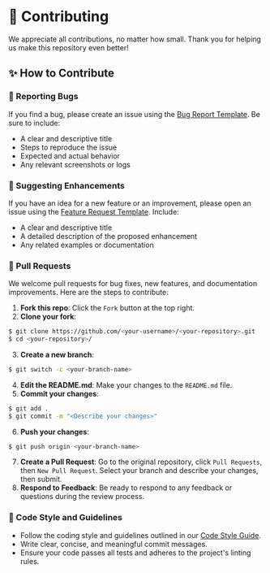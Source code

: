 # :handshake: Contributing

We appreciate all contributions, no matter how small. Thank you for helping us make this repository even better!

## :sparkles: How to Contribute

### :bug: Reporting Bugs

If you find a bug, please create an issue using the [Bug Report Template](BUG-REPORT-TEMPLATE.md). Be sure to include:

- A clear and descriptive title
- Steps to reproduce the issue
- Expected and actual behavior
- Any relevant screenshots or logs

### :rocket: Suggesting Enhancements

If you have an idea for a new feature or an improvement, please open an issue using the [Feature Request Template](FEATURE-REQUEST-TEMPLATE.md). Include:

- A clear and descriptive title
- A detailed description of the proposed enhancement
- Any related examples or documentation

### :wrench: Pull Requests

We welcome pull requests for bug fixes, new features, and documentation improvements. Here are the steps to contribute:

1. **Fork this repo**: Click the ```Fork``` button at the top right.
2. **Clone your fork**:
  ```bash
  $ git clone https://github.com/<your-username>/<your-repository>.git
  $ cd <your-repository>/
  ```
3. **Create a new branch**:
  ```bash
  $ git switch -c <your-branch-name>
  ```
4. **Edit the README.md**: Make your changes to the ```README.md``` file.
5. **Commit your changes**:
  ```bash
  $ git add .
  $ git commit -m "<Describe your changes>"
  ```
6. **Push your changes**:
  ```bash
  $ git push origin <your-branch-name>
  ```
7. **Create a Pull Request**: Go to the original repository, click ```Pull Requests```, then ```New Pull Request```. Select your branch and describe your changes, then submit.
8. **Respond to Feedback**: Be ready to respond to any feedback or questions during the review process.

### :memo: Code Style and Guidelines

- Follow the coding style and guidelines outlined in our [Code Style Guide](CODE-STYLE-GUIDE.md).
- Write clear, concise, and meaningful commit messages.
- Ensure your code passes all tests and adheres to the project's linting rules.

